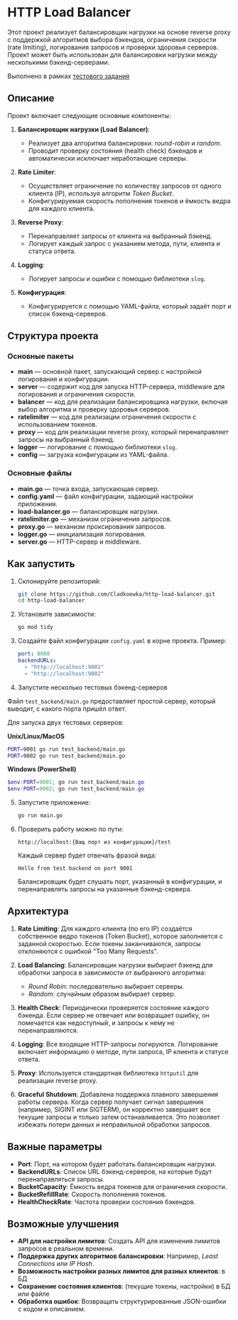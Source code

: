 # HTTP Load Balancer

Этот проект реализует балансировщик нагрузки на основе reverse proxy с поддержкой алгоритмов выбора бэкендов, ограничения скорости (rate limiting), логирования запросов и проверки здоровья серверов. Проект может быть использован для балансировки нагрузки между несколькими бэкенд-серверами.

Выполнено в рамках [тестового задания](https://github.com/Go-Cloud-Camp/test-assignment)

## Описание

Проект включает следующие основные компоненты:

1. **Балансировщик нагрузки (Load Balancer)**: 
    - Реализует два алгоритма балансировки: *round-robin* и *random*.
    - Проводит проверку состояния (health check) бэкендов и автоматически исключает неработающие серверы.

2. **Rate Limiter**:
    - Осуществляет ограничение по количеству запросов от одного клиента (IP), используя алгоритм *Token Bucket*.
    - Конфигурируемая скорость пополнения токенов и ёмкость ведра для каждого клиента.

3. **Reverse Proxy**:
    - Перенаправляет запросы от клиента на выбранный бэкенд.
    - Логирует каждый запрос с указанием метода, пути, клиента и статуса ответа.

4. **Logging**:
    - Логирует запросы и ошибки с помощью библиотеки `slog`.

5. **Конфигурация**:
    - Конфигурируется с помощью YAML-файла, который задаёт порт и список бэкенд-серверов.

## Структура проекта

### Основные пакеты

- **main** — основной пакет, запускающий сервер с настройкой логирования и конфигурации.
- **server** — содержит код для запуска HTTP-сервера, middleware для логирования и ограничения скорости.
- **balancer** — код для реализации балансировщика нагрузки, включая выбор алгоритма и проверку здоровья серверов.
- **ratelimiter** — код для реализации ограничения скорости с использованием токенов.
- **proxy** — код для реализации reverse proxy, который перенаправляет запросы на выбранный бэкенд.
- **logger** — логирование с помощью библиотеки `slog`.
- **config** — загрузка конфигурации из YAML-файла.

### Основные файлы

- **main.go** — точка входа, запускающая сервер.
- **config.yaml** — файл конфигурации, задающий настройки приложения.
- **load-balancer.go** — балансировщик нагрузки.
- **ratelimiter.go** — механизм ограничения запросов.
- **proxy.go** — механизм проксирования запросов.
- **logger.go** — инициализация логирования.
- **server.go** — HTTP-сервер и middleware.

## Как запустить

1. Склонируйте репозиторий:
   ```bash
   git clone https://github.com/Cladkoewka/http-load-balancer.git
   cd http-load-balancer
   ```

2. Установите зависимости:
   ```bash
   go mod tidy
   ```

3. Создайте файл конфигурации `config.yaml` в корне проекта. Пример:
   ```yaml
   port: 8080
   backendURLs:
     - "http://localhost:9001"
     - "http://localhost:9002"
   ```

4. Запустите несколько тестовых бэкенд-серверов

  Файл `test_backend/main.go` предоставляет простой сервер, который выводит, с какого порта пришёл ответ.
  
  Для запуска двух тестовых серверов:
  
  **Unix/Linux/MacOS**
  ```bash
  PORT=9001 go run test_backend/main.go
  PORT=9002 go run test_backend/main.go
  ```
  
  **Windows (PowerShell)**
  ```powershell
  $env:PORT=9001; go run test_backend/main.go
  $env:PORT=9002; go run test_backend/main.go
  ```

5. Запустите приложение:
   ```bash
   go run main.go
   ```
   
6. Проверить работу можно по пути:
   ```
   http://localhost:{Ващ порт из конфигурации}/test
   ```
    Каждый сервер будет отвечать фразой вида:
      ```
      Hello from test backend on port 9001
      ```
   
      Балансировщик будет слушать порт, указанный в конфигурации, и перенаправлять запросы на указанные бэкенд-сервера.

## Архитектура

1. **Rate Limiting**: Для каждого клиента (по его IP) создаётся собственное ведро токенов (Token Bucket), которое заполняется с заданной скоростью. Если токены заканчиваются, запросы отклоняются с ошибкой "Too Many Requests".

2. **Load Balancing**: Балансировщик нагрузки выбирает бэкенд для обработки запроса в зависимости от выбранного алгоритма:
   - *Round Robin*: последовательно выбирает серверы.
   - *Random*: случайным образом выбирает сервер.

3. **Health Check**: Периодически проверяется состояние каждого бэкенда. Если сервер не отвечает или возвращает ошибку, он помечается как недоступный, и запросы к нему не перенаправляются.

4. **Logging**: Все входящие HTTP-запросы логируются. Логирование включает информацию о методе, пути запроса, IP клиента и статусе ответа.

5. **Proxy**: Используется стандартная библиотека `httputil` для реализации reverse proxy.

6. **Graceful Shutdown**: Добавлена поддержка плавного завершения работы сервера. Когда сервер получает сигнал завершения (например, SIGINT или SIGTERM), он корректно завершает все текущие запросы и только затем останавливается. Это позволяет избежать потери данных и неправильной обработки запросов.

## Важные параметры

- **Port**: Порт, на котором будет работать балансировщик нагрузки.
- **BackendURLs**: Список URL бэкенд-серверов, на которые будут перенаправляться запросы.
- **BucketCapacity**: Ёмкость ведра токенов для ограничения скорости.
- **BucketRefillRate**: Скорость пополнения токенов.
- **HealthCheckRate**: Частота проверки состояния бэкендов.

## Возможные улучшения

- **API для настройки лимитов**: Создать API для изменения лимитов запросов в реальном времени.
- **Поддержка других алгоритмов балансировки**: Например, *Least Connections* или *IP Hash*.
- **Возможность настройки разных лимитов для разных клиентов**: в БД
- **Сохранение состояния клиентов**: (текущие токены, настройки) в БД или файле
- **Обработка ошибок**: Возвращать структурированные JSON-ошибки с кодом и описанием.
